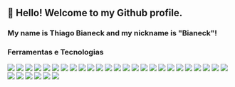 ## 👋 Hello! Welcome to my Github profile.
### My name is Thiago Bianeck and my nickname is "Bianeck"!

### Ferramentas e Tecnologias

<img src="https://cdn.jsdelivr.net/gh/devicons/devicon/icons/java/java-original-wordmark.svg" />
<img src="https://cdn.jsdelivr.net/gh/devicons/devicon/icons/linux/linux-original.svg" />
<img src="https://cdn.jsdelivr.net/gh/devicons/devicon/icons/mysql/mysql-original-wordmark.svg" />
<img src="https://cdn.jsdelivr.net/gh/devicons/devicon/icons/nestjs/nestjs-plain.svg" />
<img src="https://cdn.jsdelivr.net/gh/devicons/devicon/icons/nodejs/nodejs-original.svg" />
<img src="https://cdn.jsdelivr.net/gh/devicons/devicon/icons/postgresql/postgresql-original-wordmark.svg" />
<img src="https://cdn.jsdelivr.net/gh/devicons/devicon/icons/php/php-original.svg" />
<img src="https://cdn.jsdelivr.net/gh/devicons/devicon/icons/sass/sass-original.svg" />
<img src="https://cdn.jsdelivr.net/gh/devicons/devicon/icons/wordpress/wordpress-original.svg" />
<img src="https://cdn.jsdelivr.net/gh/devicons/devicon/icons/vuejs/vuejs-original-wordmark.svg" />
<img src="https://cdn.jsdelivr.net/gh/devicons/devicon/icons/angularjs/angularjs-original.svg" />
<img src="https://cdn.jsdelivr.net/gh/devicons/devicon/icons/bootstrap/bootstrap-plain-wordmark.svg" />
<img src="https://cdn.jsdelivr.net/gh/devicons/devicon/icons/bitbucket/bitbucket-original.svg" />
<img src="https://cdn.jsdelivr.net/gh/devicons/devicon/icons/css3/css3-original-wordmark.svg" />
<img src="https://cdn.jsdelivr.net/gh/devicons/devicon/icons/docker/docker-original-wordmark.svg" />
<img src="https://cdn.jsdelivr.net/gh/devicons/devicon/icons/git/git-original-wordmark.svg" />
<img src="https://cdn.jsdelivr.net/gh/devicons/devicon/icons/github/github-original.svg" />
<img src="https://cdn.jsdelivr.net/gh/devicons/devicon/icons/gitlab/gitlab-original.svg" />
<img src="https://cdn.jsdelivr.net/gh/devicons/devicon/icons/html5/html5-original-wordmark.svg" />
<img src="https://cdn.jsdelivr.net/gh/devicons/devicon/icons/jenkins/jenkins-original.svg" />
<img src="https://cdn.jsdelivr.net/gh/devicons/devicon/icons/jira/jira-original-wordmark.svg" />
<img src="https://cdn.jsdelivr.net/gh/devicons/devicon/icons/jquery/jquery-original-wordmark.svg" />
<img src="https://cdn.jsdelivr.net/gh/devicons/devicon/icons/laravel/laravel-plain-wordmark.svg" />
<img src="https://cdn.jsdelivr.net/gh/devicons/devicon/icons/mongodb/mongodb-original-wordmark.svg" />
<img src="https://cdn.jsdelivr.net/gh/devicons/devicon/icons/react/react-original-wordmark.svg" />
<img src="https://cdn.jsdelivr.net/gh/devicons/devicon/icons/redis/redis-original-wordmark.svg" />
<img src="https://cdn.jsdelivr.net/gh/devicons/devicon/icons/redis/redis-original-wordmark.svg" />
<img src="https://cdn.jsdelivr.net/gh/devicons/devicon/icons/microsoftsqlserver/microsoftsqlserver-plain-wordmark.svg" />
<img src="https://cdn.jsdelivr.net/gh/devicons/devicon/icons/symfony/symfony-original-wordmark.svg" />
<img src="https://cdn.jsdelivr.net/gh/devicons/devicon/icons/ubuntu/ubuntu-plain-wordmark.svg" />
<img src="https://cdn.jsdelivr.net/gh/devicons/devicon/icons/vscode/vscode-original-wordmark.svg" />  
